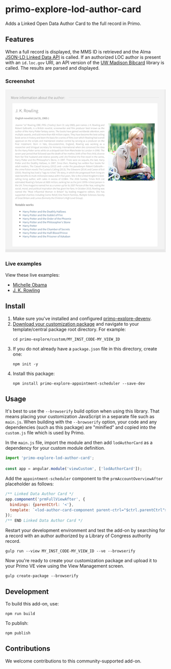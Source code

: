 # primo-explore-lod-author-card
Adds a Linked Open Data Author Card to the full record in Primo. 

## Features
When a full record is displayed, the MMS ID is retrieved and the Alma [JSON-LD Linked Data API](https://developers.exlibrisgroup.com/alma/integrations/linked_data/jsonld/) is called. If an authorized LOC author is present with an `id.loc.gov` URI, an API version of the [UW Madison Bibcard](https://github.com/UW-Madison-Library/bibcard) library is called. The results are parsed and displayed.

### Screenshot
![screenshot](primo-explore-lod-author-card.png)

### Live examples
View these live examples:
* [Michelle Obama](https://tr-integration.primo.exlibrisgroup.com/discovery/fulldisplay?docid=alma99503141300561&vid=TR_INTEGRATION_INST:LD)
* [J. K. Rowling](https://tr-integration.primo.exlibrisgroup.com/discovery/fulldisplay?docid=alma99439777500561&vid=TR_INTEGRATION_INST:LD)

## Install
1. Make sure you've installed and configured [primo-explore-devenv](https://github.com/ExLibrisGroup/primo-explore-devenv).
2. [Download your customization package](https://knowledge.exlibrisgroup.com/Primo/Product_Documentation/020Primo_VE/Primo_VE_\(English\)/050Display_Configuration/010Configuring_Discovery_Views_for_Primo_VE#Branding_Your_View) and navigate to your template/central package root directory. For example:
    ```
    cd primo-explore/custom/MY_INST_CODE-MY_VIEW_ID
    ```
3. If you do not already have a `package.json` file in this directory, create one:
    ```
    npm init -y
    ```
4. Install this package:
    ```
    npm install primo-explore-appointment-scheduler --save-dev
    ```

## Usage
It's best to use the `--browserify` build option when using this library. That means placing your customization JavaScript in a separate file such as `main.js`. When building with the `--browserify` option, your code and any dependencies (such as this package) are "minified" and copied into the `custom.js` file which is used by Primo. 

In the `main.js` file, import the module and then add `lodAuthorCard` as a dependency for your custom module definition.
```javascript
import 'primo-explore-lod-author-card';

const app = angular.module('viewCustom', ['lodAuthorCard']);
```

Add the `appointment-scheduler` component to the `prmAccountOverviewAfter` placeholder as follows:
```js
/** Linked Data Author Card */
app.component('prmFullViewAfter', {
  bindings: {parentCtrl: '<'},
  template: `<lod-author-card-component parent-ctrl="$ctrl.parentCtrl"></lod-author-card-component>`
});
/** END Linked Data Author Card */
```

Restart your development environment and test the add-on by searching for a record with an author authorized by a Library of Congress authority record.
```
gulp run --view MY_INST_CODE-MY_VIEW_ID --ve --browserify
```

Now you're ready to create your customization package and upload it to your Primo VE view using the View Management screen.
```
gulp create-package --browserify
```

## Development
To build this add-on, use:
```
npm run build
```

To publish:
```
npm publish
```

## Contributions
We welcome contributions to this community-supported add-on.